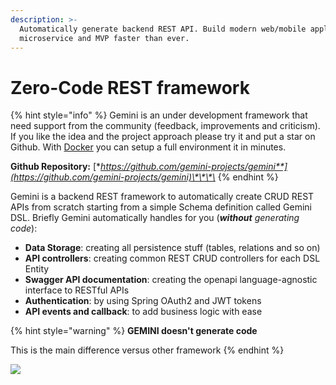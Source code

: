 ```yaml
---
description: >-
  Automatically generate backend REST API. Build modern web/mobile application,
  microservice and MVP faster than ever.
---
```


# Zero-Code REST framework

{% hint style="info" %}
Gemini is an under development framework that need support from the community \(feedback, improvements and criticism\). If you like the idea and the project approach please try it and put a star on Github. With [Docker](quickstart-and-setup/environment-setup.md) you can setup a full environment it in minutes.

**Github Repository:** [**https://github.com/gemini-projects/gemini**](https://github.com/gemini-projects/gemini)\*\*\*\*
{% endhint %}

Gemini is a backend REST framework to automatically create CRUD REST APIs from scratch starting from a simple Schema definition called Gemini DSL. Briefly Gemini automatically handles for you \(_**without**_ _generating code_\):

* **Data Storage**: creating all persistence stuff \(tables, relations and so on\)
* **API controllers**: creating common REST CRUD controllers for each DSL Entity
* **Swagger API documentation**: creating the openapi language-agnostic interface to RESTful APIs
* **Authentication**: by using Spring OAuth2 and JWT tokens
* **API events and callback**: to add business logic with ease

{% hint style="warning" %}
**GEMINI doesn't generate code**

This is the main difference versus other framework
{% endhint %}

![](.gitbook/assets/gemini_hiw.gif)

